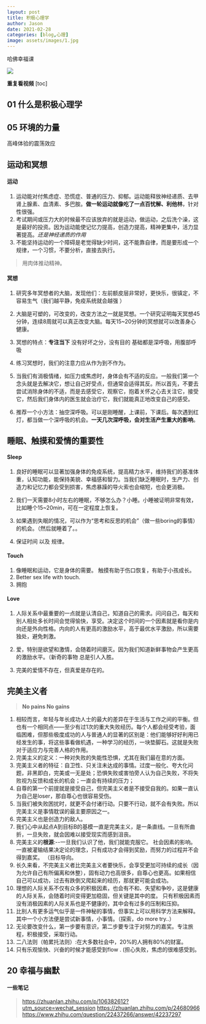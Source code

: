 ```yaml
---
layout: post
title: 积极心理学
author: Jason
date: 2021-02-28
categories: [blog,心理]
image: assets/images/1.jpg
---
```


哈佛幸福课

![](https://raw.githubusercontent.com/icodingc/icodingc.github.io/main/img/positive01.png)

**重复看视频**
[toc]
## 01 什么是积极心理学

## 05 环境的力量
高峰体验的震荡效应

## 运动和冥想

#### 运动
1. 运动能对付焦虑症、恐慌症、普通的压力、抑郁。运动能释放神经递质、去甲肾上腺素、血清素、多巴胺。**做一轮运动就像吃了一点百忧解、利他林**，针对性很强。
2. 考试期间或压力大的时候最不应该放弃的就是运动，做运动，之后洗个澡，这是最好的投资。因为运动能使记忆力提高，创造力提高，精神更集中，活力显著提高。*还是神经递质的作用*
3. 不能坚持运动的一个障碍是老觉得缺少时间，这不能靠自律，而是要形成一个规律，一个习惯，不要分析，直接去执行。

> 用肉体推动精神。

#### 冥想
1. 研究多年冥想者的大脑，发现他们：左前额皮层非常好，更快乐，很镇定，不容易生气（我们越平静，免疫系统就会越强 ）

2. 大脑是可塑的，可改变的，改变方法之一就是冥想。一个研究证明每天冥想45分钟，连续8周就可以真正改变大脑。每天15~20分钟的冥想就可以改善身心健康。

3. 冥想的特点：**专注当下**
没有好坏之分，没有目的
基础都是深呼吸，用腹部呼吸

4. 练习冥想时，我们的注意力应从作为到不作为。

5. 当我们有消极情绪，如压力或焦虑时，身体会有不适的反应。一般我们第一个念头就是去解决它，想让自己好受点，但通常会适得其反。所以首先，不要去尝试消除身体的不适，而是去感受它，观察它，抱着关怀之心去关注它，接受它，然后我们身体内的医生就会治疗它，我们就能真正地改变自己的感受。

6. 推荐一个小方法：抽空深呼吸。可以是刚睡醒，上课前，下课后。每次遇到红灯，都当做一个深呼吸的机会。**一天几次深呼吸，会对生活产生重大的影响**。

## 睡眠、触摸和爱情的重要性

#### Sleep

1. 良好的睡眠可以显著加强身体的免疫系统，提高精力水平，维持我们的基准体重，认知功能，能保持美貌、幸福感和智力。当我们缺乏睡眠时，生产力、创造力和记忆力都会受到损害，焦虑暴躁的导火索也会缩短，也会更消极。

3. 我们一天需要8小时左右的睡眠，不够怎么办？小睡。小睡被证明非常有效，比如睡个15~20min，可在一定程度上恢复。

4. 如果遇到失眠的情况，可以作为“思考和反思的机会”（做一些boring的事情）的机会。（然后就睡着了。。

5. 保证时间 以及 规律。

#### Touch

1. 像睡眠和运动，它是身体的需要。 触摸有助于伤口恢复，有助于小孩成长。
2. Better sex life with touch.
3. 拥抱

#### Love

1. 人际关系中最重要的一点就是认清自己，知道自己的需求。问问自己，每天和别人相处多长时间会觉得愉快，享受。决定这个时间的一个因素就是看你是内向还是外向性格。内向的人有更高的激励水平，高于最优水平激励，所以需要独处，避免刺激。

2. 爱，特别是欲望和激情，会随着时间磨灭。因为我们知道新鲜事物会产生更高的激励水平。（新奇的事物 总是引人入胜。

3. 完美的爱情不存在，但真爱是存在的。

## 完美主义者
> **No pains No gains**

1. 相较而言，年轻与年长成功人士的最大的差异在于生活与工作之间的平衡。但也有一个相同点——至少有过1次的重大失败经历。每个人都会经受考验，面临困难，但那些极度成功的人与普通人的显著的区别是：他们能够好好利用已经发生的事，将这些事看做机遇，一种学习的经历，一块垫脚石。这就是失败对于适应力与完善人格的作用。
2. 完美主义的定义：一种对失败的失能性恐惧，尤其在我们最在意的方面。
3. 完美主义者的特征：自卫性、只关注未达成的事情。过度一般化、夸大化问题，非黑即白，完美或一无是处；恐惧失败或害怕旁人认为自己失败，不将失败视为反馈和成长的机会；一直会有持续的压力；
4. 自尊的第一个前提就是接受自己，但完美主义者是不接受自我的。如果一直认为自己是loser，那自尊心也很容易受伤。
5. 当我们被失败困扰时，就更不会付诸行动。只要不行动，就不会有失败。所以完美主义是事情耽误的最主要原因之一。
6. 完美主义也是创造力的敌人。
7. 我们心中从起点A到目标B的基模一直是完美主义，是一条直线。一旦有所曲折，一旦失败，就会因难以接受现实而感到沮丧。
8. 完美主义的**根源**:--一旦我们认识了他，我们就能克服它。
社会因素的影响。一直被灌输结果决定论的理念，只有成功才会得到奖励，而努力的过程并不会得到嘉奖。 （目标导向。
9. 长久来看，不完美主义者比完美主义者要快乐，会享受更加可持续的成长（因为允许自己有所偏离和休整），固有动力也高很多，自尊心也更高。如果相信自己可以成功，过去有跌倒又爬起来的经历，那就更可能会成功。
10. 理想的人际关系不仅有众多的积极因素，也会有不和、失望和争吵，这是健康的人际关系，会随着时间变得更加稳固，但关键是其中的度。
只有积极因素而没有消极因素的人际关系也是不健康的，其中会有过多的压制和压抑。
11. 比别人有更多运气似乎是一件神秘的事情，但事实上可以用科学方法来解释。其中一个小方法便是尝试新事情，小事情。（探索，do more try..）
12. 无论要改变什么，第一步要有意识，第二步要专注于对努力的嘉奖。专注旅程，积极接受，采取行动。
13. 二八法则（帕累托法则）:在大多数社会中，20%的人拥有80%的财富。
14. 只有乐观愉快、兴奋的时候才能感受到flow . (担心失败，焦虑的很难感受到。



## 20 幸福与幽默


#### 一些笔记 
> https://zhuanlan.zhihu.com/p/106382612?utm_source=wechat_session
> https://zhuanlan.zhihu.com/p/24680966
> https://www.zhihu.com/question/22437266/answer/42237297